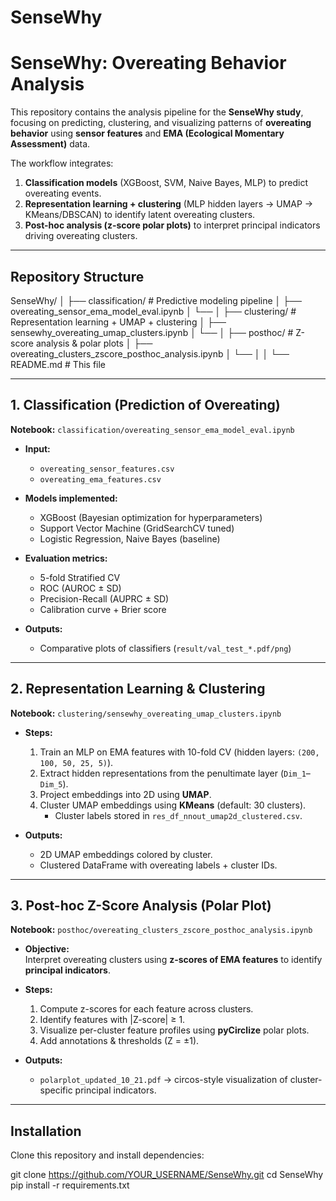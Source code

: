 # SenseWhy
# SenseWhy: Overeating Behavior Analysis

This repository contains the analysis pipeline for the **SenseWhy study**, focusing on predicting, clustering, and visualizing patterns of **overeating behavior** using **sensor features** and **EMA (Ecological Momentary Assessment)** data.

The workflow integrates:
1. **Classification models** (XGBoost, SVM, Naive Bayes, MLP) to predict overeating events.  
2. **Representation learning + clustering** (MLP hidden layers → UMAP → KMeans/DBSCAN) to identify latent overeating clusters.  
3. **Post-hoc analysis (z-score polar plots)** to interpret principal indicators driving overeating clusters.

---

## Repository Structure


SenseWhy/
│
├── classification/                # Predictive modeling pipeline
│   ├── overeating_sensor_ema_model_eval.ipynb
│   └── 
│
├── clustering/                    # Representation learning + UMAP + clustering
│   ├── sensewhy_overeating_umap_clusters.ipynb
│   └── 
│
├── posthoc/                       # Z-score analysis & polar plots
│   ├── overeating_clusters_zscore_posthoc_analysis.ipynb
│   └── 
│
│
└── README.md                      # This file

---

## 1. Classification (Prediction of Overeating)

**Notebook:** `classification/overeating_sensor_ema_model_eval.ipynb`

- **Input:**  
  - `overeating_sensor_features.csv`  
  - `overeating_ema_features.csv`  

- **Models implemented:**  
  - XGBoost (Bayesian optimization for hyperparameters)  
  - Support Vector Machine (GridSearchCV tuned)  
  - Logistic Regression, Naive Bayes (baseline)  

- **Evaluation metrics:**  
  - 5-fold Stratified CV  
  - ROC (AUROC ± SD)  
  - Precision-Recall (AUPRC ± SD)  
  - Calibration curve + Brier score  

- **Outputs:**  
  - Comparative plots of classifiers (`result/val_test_*.pdf/png`)  

---

## 2. Representation Learning & Clustering

**Notebook:** `clustering/sensewhy_overeating_umap_clusters.ipynb`

- **Steps:**  
  1. Train an MLP on EMA features with 10-fold CV (hidden layers: `(200, 100, 50, 25, 5)`).
  2. Extract hidden representations from the penultimate layer (`Dim_1`–`Dim_5`).
  3. Project embeddings into 2D using **UMAP**.
  4. Cluster UMAP embeddings using **KMeans** (default: 30 clusters).  
     - Cluster labels stored in `res_df_nnout_umap2d_clustered.csv`.  

- **Outputs:**  
  - 2D UMAP embeddings colored by cluster.  
  - Clustered DataFrame with overeating labels + cluster IDs.  

---

## 3. Post-hoc Z-Score Analysis (Polar Plot)

**Notebook:** `posthoc/overeating_clusters_zscore_posthoc_analysis.ipynb`

- **Objective:**  
  Interpret overeating clusters using **z-scores of EMA features** to identify **principal indicators**.

- **Steps:**  
  1. Compute z-scores for each feature across clusters.  
  2. Identify features with |Z-score| ≥ 1.  
  3. Visualize per-cluster feature profiles using **pyCirclize** polar plots.  
  4. Add annotations & thresholds (Z = ±1).  

- **Outputs:**  
  - `polarplot_updated_10_21.pdf` → circos-style visualization of cluster-specific principal indicators.  

---

## Installation

Clone this repository and install dependencies:


git clone https://github.com/YOUR_USERNAME/SenseWhy.git
cd SenseWhy
pip install -r requirements.txt
